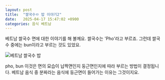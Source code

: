 ```yaml
---
layout: post
title:  "쌀국수ㅁ 밥 이야기2"
date:   2025-04-17 15:47:02 +0900
categories: 음식 베트남
---
```


베트남 쌀국수 면에 대한 이야기를 해 볼께요.
쌀국수는 'Pho'라고 부르죠.
그런데 쌀국수 중에는 bun이라고 부르는 것도 있었요.

![베트남 쌀국수 밥](/my-blog/assets/images/noodle.png)

pho, bun 이것은 면의 묘습이 납짝면인지 둥근면인지에 따라 부르는 방법이 결정됩니다.
베트남 음식 중 분짜라는 음식에 둥근면이 들어가는 이유는 그것이지요.